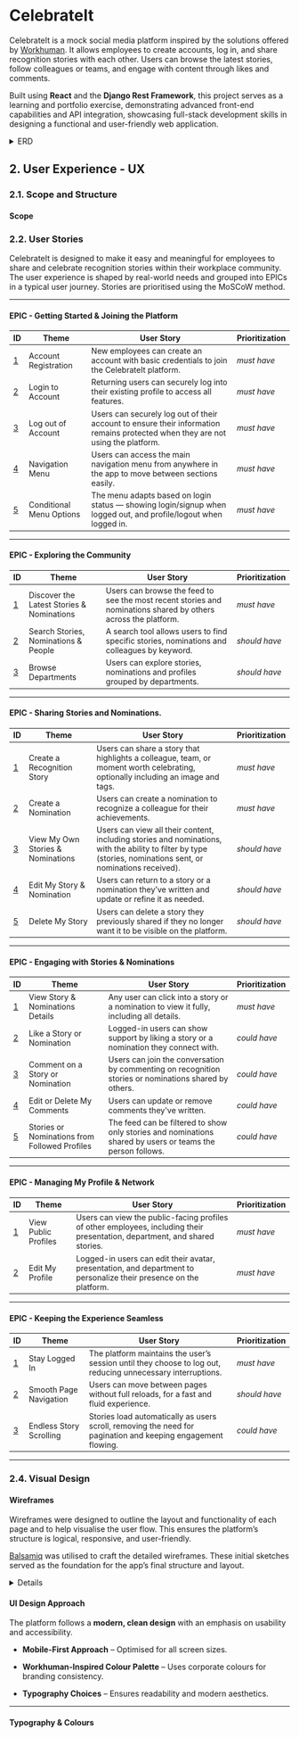 # CelebrateIt

CelebrateIt is a mock social media platform inspired by the solutions offered by [Workhuman](https://www.workhuman.com). It allows employees to create accounts, log in, and share recognition stories with each other. Users can browse the latest stories, follow colleagues or teams, and engage with content through likes and comments.

Built using **React** and the **Django Rest Framework**, this project serves as a learning and portfolio exercise, demonstrating advanced front-end capabilities and API integration, showcasing full-stack development skills in designing a functional and user-friendly web application.

<details>
  <summary>ERD</summary>

![ERD Diagram](documentation/ERD_CelebrateIt.png)

</details>

## 2. **User Experience - UX**

### **2.1. Scope and Structure**

#### **Scope**

### 2.2. User Stories

CelebrateIt is designed to make it easy and meaningful for employees to share and celebrate recognition stories within their workplace community. The user experience is shaped by real-world needs and grouped into EPICs in a typical user journey. Stories are prioritised using the MoSCoW method.

---

#### **EPIC - Getting Started & Joining the Platform**

| **ID**                                                         | **Theme**                | **User Story**                                                                                                                  | **Prioritization** |
| -------------------------------------------------------------- | ------------------------ | ------------------------------------------------------------------------------------------------------------------------------- | ------------------ |
| [1](https://github.com/SophieDufrane/PP5-celebrateit/issues/1) | Account Registration     | New employees can create an account with basic credentials to join the CelebrateIt platform.                                    | _must have_        |
| [2](https://github.com/SophieDufrane/PP5-celebrateit/issues/2) | Login to Account         | Returning users can securely log into their existing profile to access all features.                                            | _must have_        |
| [3](https://github.com/SophieDufrane/PP5-celebrateit/issues/4) | Log out of Account       | Users can securely log out of their account to ensure their information remains protected when they are not using the platform. | _must have_        |
| [4](https://github.com/SophieDufrane/PP5-celebrateit/issues/5) | Navigation Menu          | Users can access the main navigation menu from anywhere in the app to move between sections easily.                             | _must have_        |
| [5](https://github.com/SophieDufrane/PP5-celebrateit/issues/6) | Conditional Menu Options | The menu adapts based on login status — showing login/signup when logged out, and profile/logout when logged in.                | _must have_        |

---

#### **EPIC - Exploring the Community**

| **ID**                                                          | **Theme**                                 | **User Story**                                                                                                 | **Prioritization** |
| --------------------------------------------------------------- | ----------------------------------------- | -------------------------------------------------------------------------------------------------------------- | ------------------ |
| [1](https://github.com/SophieDufrane/PP5-celebrateit/issues/7)  | Discover the Latest Stories & Nominations | Users can browse the feed to see the most recent stories and nominations shared by others across the platform. | _must have_        |
| [2](https://github.com/SophieDufrane/PP5-celebrateit/issues/8)  | Search Stories, Nominations & People      | A search tool allows users to find specific stories, nominations and colleagues by keyword.                    | _should have_      |
| [3](https://github.com/SophieDufrane/PP5-celebrateit/issues/10) | Browse Departments                        | Users can explore stories, nominations and profiles grouped by departments.                                    | _should have_      |

---

#### **EPIC - Sharing Stories and Nominations.**

| **ID**                                                          | **Theme**                         | **User Story**                                                                                                                                                | **Prioritization** |
| --------------------------------------------------------------- | --------------------------------- | ------------------------------------------------------------------------------------------------------------------------------------------------------------- | ------------------ |
| [1](https://github.com/SophieDufrane/PP5-celebrateit/issues/11) | Create a Recognition Story        | Users can share a story that highlights a colleague, team, or moment worth celebrating, optionally including an image and tags.                               | _must have_        |
| [2](https://github.com/SophieDufrane/PP5-celebrateit/issues/27) | Create a Nomination               | Users can create a nomination to recognize a colleague for their achievements.                                                                                | _must have_        |
| [3](https://github.com/SophieDufrane/PP5-celebrateit/issues/12) | View My Own Stories & Nominations | Users can view all their content, including stories and nominations, with the ability to filter by type (stories, nominations sent, or nominations received). | _should have_      |
| [4](https://github.com/SophieDufrane/PP5-celebrateit/issues/13) | Edit My Story & Nomination        | Users can return to a story or a nomination they’ve written and update or refine it as needed.                                                                | _should have_      |
| [5](https://github.com/SophieDufrane/PP5-celebrateit/issues/14) | Delete My Story                   | Users can delete a story they previously shared if they no longer want it to be visible on the platform.                                                      | _should have_      |

---

#### **EPIC - Engaging with Stories & Nominations**

| **ID**                                                          | **Theme**                                     | **User Story**                                                                                             | **Prioritization** |
| --------------------------------------------------------------- | --------------------------------------------- | ---------------------------------------------------------------------------------------------------------- | ------------------ |
| [1](https://github.com/SophieDufrane/PP5-celebrateit/issues/15) | View Story & Nominations Details              | Any user can click into a story or a nomination to view it fully, including all details.                   | _must have_        |
| [2](https://github.com/SophieDufrane/PP5-celebrateit/issues/16) | Like a Story or Nomination                    | Logged-in users can show support by liking a story or a nomination they connect with.                      | _could have_       |
| [3](https://github.com/SophieDufrane/PP5-celebrateit/issues/17) | Comment on a Story or Nomination              | Users can join the conversation by commenting on recognition stories or nominations shared by others.      | _could have_       |
| [4](https://github.com/SophieDufrane/PP5-celebrateit/issues/18) | Edit or Delete My Comments                    | Users can update or remove comments they've written.                                                       | _could have_       |
| [5](https://github.com/SophieDufrane/PP5-celebrateit/issues/20) | Stories or Nominations from Followed Profiles | The feed can be filtered to show only stories and nominations shared by users or teams the person follows. | _could have_       |

---

#### **EPIC - Managing My Profile & Network**

| **ID**                                                          | **Theme**            | **User Story**                                                                                                              | **Prioritization** |
| --------------------------------------------------------------- | -------------------- | --------------------------------------------------------------------------------------------------------------------------- | ------------------ |
| [1](https://github.com/SophieDufrane/PP5-celebrateit/issues/21) | View Public Profiles | Users can view the public-facing profiles of other employees, including their presentation, department, and shared stories. | _must have_        |
| [2](https://github.com/SophieDufrane/PP5-celebrateit/issues/22) | Edit My Profile      | Logged-in users can edit their avatar, presentation, and department to personalize their presence on the platform.          | _must have_        |

---

#### **EPIC - Keeping the Experience Seamless**

| **ID**                                                          | **Theme**               | **User Story**                                                                                               | **Prioritization** |
| --------------------------------------------------------------- | ----------------------- | ------------------------------------------------------------------------------------------------------------ | ------------------ |
| [1](https://github.com/SophieDufrane/PP5-celebrateit/issues/24) | Stay Logged In          | The platform maintains the user’s session until they choose to log out, reducing unnecessary interruptions.  | _must have_        |
| [2](https://github.com/SophieDufrane/PP5-celebrateit/issues/25) | Smooth Page Navigation  | Users can move between pages without full reloads, for a fast and fluid experience.                          | _should have_      |
| [3](https://github.com/SophieDufrane/PP5-celebrateit/issues/26) | Endless Story Scrolling | Stories load automatically as users scroll, removing the need for pagination and keeping engagement flowing. | _could have_       |

---

### **2.4. Visual Design**

#### **Wireframes**

Wireframes were designed to outline the layout and functionality of each page and to help visualise the user flow. This ensures the platform’s structure is logical, responsive, and user-friendly.

[Balsamiq](https://balsamiq.com/?gad_source=1&gclid=CjwKCAiAm-67BhBlEiwAEVftNlJTamA65VQDctZEK7owZeyEq-JZFKrhXC3gEYcO3MafEUiVCTYcwBoCwXQQAvD_BwE) was utilised to craft the detailed wireframes. These initial sketches served as the foundation for the app’s final structure and layout.

  <details>

    <summary>Login Page Wireframe</summary>

    <img src="images-documentation/wireframes/log-in_page.png">

  </details>

#### **UI Design Approach**

The platform follows a **modern, clean design** with an emphasis on usability and accessibility.

- **Mobile-First Approach** – Optimised for all screen sizes.

- **Workhuman-Inspired Colour Palette** – Uses corporate colours for branding consistency.

- **Typography Choices** – Ensures readability and modern aesthetics.

---

#### **Typography & Colours**
